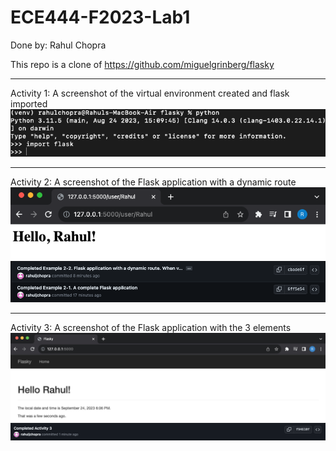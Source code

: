 # ECE444-F2023-Lab1

Done by: Rahul Chopra

This repo is a clone of https://github.com/miguelgrinberg/flasky

***

Activity 1: A screenshot of the virtual environment created and flask imported
![Activity 1 Screenshot](Screenshots/Activity_1.png)

***

Activity 2: A screenshot of the Flask application with a dynamic route
![Activity 2 Screenshot](Screenshots/Activity_2_1.png)
![Activity 2 Screenshot](Screenshots/Activity_2_2.png)

***

Activity 3: A screenshot of the Flask application with the 3 elements
![Activity 3 Screenshot](Screenshots/Activity_3_1.png)
![Activity 3 Screenshot](Screenshots/Activity_3_2.png)
